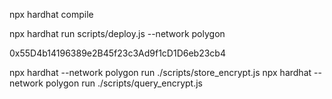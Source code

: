 npx hardhat compile

npx hardhat run scripts/deploy.js --network polygon

0x55D4b14196389e2B45f23c3Ad9f1cD1D6eb23cb4

npx hardhat --network polygon run ./scripts/store_encrypt.js
npx hardhat --network polygon run ./scripts/query_encrypt.js
